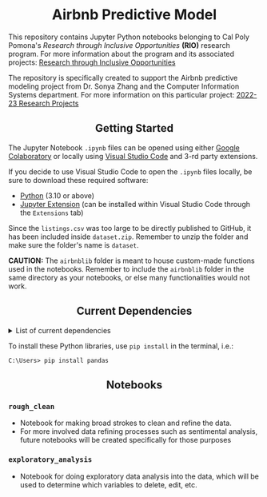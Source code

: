 <h1 align="center">Airbnb Predictive Model</h1>

This repository contains Jupyter Python notebooks belonging to Cal Poly Pomona's _Research through Inclusive Opportunities_ **(RIO)** research program.
For more information about the program and its associated projects: [Research through Inclusive Opportunities](https://www.cpp.edu/our-cpp/students/rio/index.shtml)

The repository is specifically created to support the Airbnb predictive modeling project from Dr. Sonya Zhang and the Computer Information Systems department. 
For more information on this particular project: [2022-23 Research Projects](https://www.cpp.edu/our-cpp/students/rio/projects.shtml) 

<h2 align="center">Getting Started</h2>

The Jupyter Notebook `.ipynb` files can be opened using either [Google Colaboratory](https://colab.research.google.com) or locally using [Visual Studio Code](https://code.visualstudio.com) and 3-rd party extensions.

If you decide to use Visual Studio Code to open the `.ipynb` files locally, be sure to download these required software:
* [Python](https://www.python.org/downloads/) (3.10 or above)
* [Jupyter Extension](https://marketplace.visualstudio.com/items?itemName=ms-toolsai.jupyter) (can be installed within Visual Studio Code through the `Extensions` tab)

Since the `listings.csv` was too large to be directly published to GitHub, it has been included inside `dataset.zip`. Remember to unzip the folder and make sure the folder's name is `dataset`.

**CAUTION:** The `airbnblib` folder is meant to house custom-made functions used in the notebooks. Remember to include the `airbnblib` folder in the same directory as your notebooks, or else many functionalities would not work.

<h2 align="center">Current Dependencies</h2>
<details>
    <summary>List of current dependencies</summary>
<hr>
   
```
pandas
numpy
scipy
matplotlib
seaborn
jupyter
geopy
sklearn
```
</details>

To install these Python libraries, use `pip install` in the terminal, i.e.:
```
C:\Users> pip install pandas
```

<h2 align="center">Notebooks</h2>

### `rough_clean`
* Notebook for making broad strokes to clean and refine the data. 
* For more involved data refining processes such as sentimental analysis, future notebooks will be created specifically for those purposes 

### `exploratory_analysis`
* Notebook for doing exploratory data analysis into the data, which will be used to determine which variables to delete, edit, etc.
